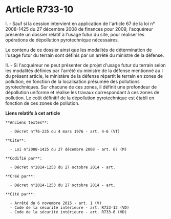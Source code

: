 # Article R733-10

I. - Sauf si la cession intervient en application de l'article 67 de la loi n° 2008-1425 du 27 décembre 2008 de finances pour
2009, l'acquéreur présente un dossier relatif à l'usage futur du site, pour réaliser les opérations de dépollution
pyrotechnique nécessaires.

Le contenu de ce dossier ainsi que les modalités de détermination de l'usage futur du terrain sont définis par un arrêté du
ministre de la défense.

II. - Si l'acquéreur ne peut présenter de projet d'usage futur du terrain selon les modalités définies par l'arrêté du
ministre de la défense mentionné au I du présent article, le ministère de la défense répartit le terrain en zones de
pollution, en fonction de la localisation présumée des pollutions pyrotechniques. Sur chacune de ces zones, il définit une
profondeur de dépollution uniforme et réalise les travaux correspondant à ces zones de pollution. Le coût définitif de la
dépollution pyrotechnique est établi en fonction de ces zones de pollution.

**Liens relatifs à cet article**

	**Anciens textes**:

	  - Décret n°76-225 du 4 mars 1976 - art. 4-6 (VT)

	**Cite**:

	  - Loi n°2008-1425 du 27 décembre 2008 - art. 67 (M)

	**Codifié par**:

	  - Décret n°2014-1253 du 27 octobre 2014 - art.

	**Créé par**:

	  - Décret n°2014-1253 du 27 octobre 2014 - art.

	**Cité par**:

	  - Arrêté du 6 novembre 2015 - art. 1 (V)
	  - Code de la sécurité intérieure - art. R733-12 (VD)
	  - Code de la sécurité intérieure - art. R733-6 (VD)
